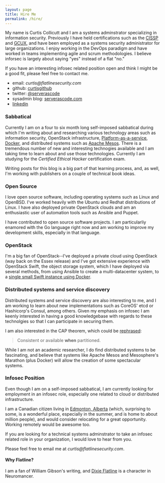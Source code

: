 ```yaml
---
layout: page
title: Hire Me
permalink: /hire/
---
```


My name is Curtis Collicutt and I am a systems adminstrator specializing in information security. Previously I have held certifications such as the [CISSP](https://www.isc2.org/cissp/Default.aspx) and [GCUX](http://www.giac.org/certification/certified-unix-security-administrator-gcux), and have been employed as a systems security administrator for large organizations. I enjoy working in the DevOps paradigm and have worked in teams implementing agile and scrum methodologies. I believe inforsec is largely about saying "yes" instead of a flat "no."

If you have an interesting infosec related position open and think I might be a good fit, please feel free to contact me.

* email: _curtis@flatlinesecurity.com_
* github: [curtisgithub](http://github.com/curtisgithub)
* twitter: [@serverascode](http://twitter.com/serverascode)
* sysadmin blog: [serverascode.com](http://serverascode.com)
* [linkedin](https://www.linkedin.com/profile/view?id=338312700)

### Sabbatical

Currently I am on a four to six month long self-imposed sabbatical during which I'm writing about and researching various technology areas such as information security, OpenStack infrastructure, [Platform-as-a-service](http://serverascode.com/2014/06/16/build-your-own-paas-docker.html), [Docker](http://docker.com), and distributed systems such as [Apache Mesos](http://mesos.apache.org/). There is a tremendous number of new and interesting technogies available and I am taking time to learn about and use those technologies. Currently I am studying for the _Certified Ethical Hacker_ certification exam.

Writing posts for this blog is a big part of that learning process, and, as well, I'm working with publishers on a couple of technical book ideas.

### Open Source

I love open source software, including operating systems such as Linux and OpenBSD. I've worked heavily with the Ubuntu and Redhat distributions of Linux. I have also deployed private OpenStack clouds and am an enthusiastic user of automation tools such as Ansible and Puppet.

I have contributed to open source software projects. I am particularliy enamored with the Go language right now and am working to improve my development skills, especially in that language.

### OpenStack

I'm a big fan of OpenStack--I've deployed a private cloud using OpenStack (way back on the Essex release) and I've got extensive experience with OpenStack Swift, the object storage system, which I have deployed via several methods, from using Ansible to create a multi-datacenter system, to a [single small Swift instance using Docker](https://registry.hub.docker.com/u/serverascode/swift-onlyone/).

### Distributed systems and service discovery

Distributed systems and service discovery are also interesting to me, and I am working to learn about new implementations such as CoreOS' etcd or Hashicorp's Consul, among others. Given my emphasis on infosec I am keenly interested in having a good knowledgebase with regards to these technolgies so that I can participate in securing them.

I am also interested in the CAP theorem, which could be [rephrased](https://twitter.com/randyshoup/status/516920465571725313):

> Consistent or available **when** partitioned.

While I am not an academic researcher, I do find distributed systems to be fascinating, and believe that systems like Apache Mesos and Mesosphere's Marathon (plus Docker) will allow the creation of some spectacular systems.

### Infosec Position

Even though I am on a self-imposed sabbatical, I am currently looking for employment in an infosec role, especially one related to cloud or distributed infrastructure.

I am a Canadian citizen living in [Edmonton, Alberta](http://en.wikipedia.org/wiki/Edmonton) (which, surprising to some, is a wonderful place, especially in the summer, and is home to about million people), and would consider relocating for a great opportunity. Working remotely would be awesome too.

If you are looking for a technical systems adminstrator to take an infosec related role in your organization, I would love to hear from you.

Please feel free to email me at _curtis@flatlinesecurity.com_.

#### Why Flatline?

I am a fan of William Gibson's writing, and [Dixie Flatline](http://www.shmoop.com/neuromancer/dixie-flatline.html) is a character in Neuromancer.
